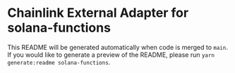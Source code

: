 # Chainlink External Adapter for solana-functions

This README will be generated automatically when code is merged to `main`. If you would like to generate a preview of the README, please run `yarn generate:readme solana-functions`.
